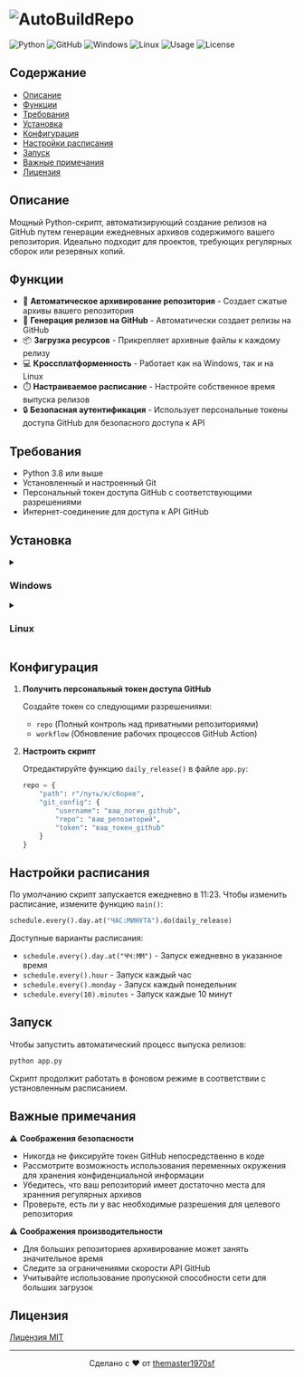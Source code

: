 # ![AutoBuildRepo](https://img.shields.io/badge/Auto%20Build-GitHub%20Release-blue?style=for-the-badge&logo=github)

![Python](https://img.shields.io/badge/-Python-3776AB?logo=python&logoColor=white)
![GitHub](https://img.shields.io/badge/-GitHub-181717?logo=github)
![Windows](https://img.shields.io/badge/-Windows-0078D6?logo=windows&logoColor=white)
![Linux](https://img.shields.io/badge/-Linux-FCC624?logo=linux&logoColor=black)
![Usage](https://img.shields.io/badge/Usage-Automated%20Releases-yellow)
![License](https://img.shields.io/badge/License-MIT-green)

## Содержание

* [Описание](#описание)
* [Функции](#функции)
* [Требования](#требования)
* [Установка](#установка)
* [Конфигурация](#конфигурация)
* [Настройки расписания](#настройки-расписания)
* [Запуск](#запуск)
* [Важные примечания](#важные-примечания)
* [Лицензия](#лицензия)

## Описание

Мощный Python-скрипт, автоматизирующий создание релизов на GitHub путем генерации ежедневных архивов содержимого вашего репозитория. Идеально подходит для проектов, требующих регулярных сборок или резервных копий.

## Функции

* 🔄 **Автоматическое архивирование репозитория** - Создает сжатые архивы вашего репозитория
* 🚀 **Генерация релизов на GitHub** - Автоматически создает релизы на GitHub
* 📦 **Загрузка ресурсов** - Прикрепляет архивные файлы к каждому релизу
* 💻 **Кроссплатформенность** - Работает как на Windows, так и на Linux
* ⏱️ **Настраиваемое расписание** - Настройте собственное время выпуска релизов
* 🔒 **Безопасная аутентификация** - Использует персональные токены доступа GitHub для безопасного доступа к API

## Требования

* Python 3.8 или выше
* Установленный и настроенный Git
* Персональный токен доступа GitHub с соответствующими разрешениями
* Интернет-соединение для доступа к API GitHub

## Установка

<details>
<summary>

### Windows
</summary>

1. **Клонировать репозиторий**

   ```bash
   git clone https://github.com/themaster1970sf/AutoBuildRepo.git
   cd AutoBuildRepo
   ```

2. **Установить зависимости**

   ```powershell
   pip install -r requirements.txt
   ```

3. **Запустить скрипт**

   ```powershell
   python app.py
   ```
</details>

<details>
<summary>

### Linux
</summary>

1. **Клонировать репозиторий**

   ```bash
   git clone https://github.com/themaster1970sf/AutoBuildRepo.git
   cd AutoBuildRepo
   ```

2. **Создать и активировать виртуальное окружение**

   ```bash
   python3 -m venv venv
   source venv/bin/activate
   ```

3. **Установить зависимости**

   ```bash
   pip install -r requirements.txt
   ```

4. **Запустить скрипт**

   ```bash
   python3 app.py
   ```
</details>

## Конфигурация

1. **Получить персональный токен доступа GitHub**
   
   Создайте токен со следующими разрешениями:
   - `repo` (Полный контроль над приватными репозиториями)
   - `workflow` (Обновление рабочих процессов GitHub Action)

2. **Настроить скрипт**

   Отредактируйте функцию `daily_release()` в файле `app.py`:

   ```python
   repo = {
       "path": r"/путь/к/сборке", 
       "git_config": {
           "username": "ваш_логин_github",
           "repo": "ваш_репозиторий",
           "token": "ваш_токен_github"
       }
   }
   ```

## Настройки расписания

По умолчанию скрипт запускается ежедневно в 11:23. Чтобы изменить расписание, измените функцию `main()`:

```python
schedule.every().day.at("ЧАС:МИНУТА").do(daily_release)
```

Доступные варианты расписания:
- `schedule.every().day.at("ЧЧ:ММ")` - Запуск ежедневно в указанное время
- `schedule.every().hour` - Запуск каждый час
- `schedule.every().monday` - Запуск каждый понедельник
- `schedule.every(10).minutes` - Запуск каждые 10 минут

## Запуск

Чтобы запустить автоматический процесс выпуска релизов:

```bash
python app.py
```

Скрипт продолжит работать в фоновом режиме в соответствии с установленным расписанием.

## Важные примечания

⚠️ **Соображения безопасности**

- Никогда не фиксируйте токен GitHub непосредственно в коде
- Рассмотрите возможность использования переменных окружения для хранения конфиденциальной информации
- Убедитесь, что ваш репозиторий имеет достаточно места для хранения регулярных архивов
- Проверьте, есть ли у вас необходимые разрешения для целевого репозитория

⚠️ **Соображения производительности**

- Для больших репозиториев архивирование может занять значительное время
- Следите за ограничениями скорости API GitHub
- Учитывайте использование пропускной способности сети для больших загрузок

## Лицензия

[Лицензия MIT](https://git.plazmocraft.ru/themaster1970sf/AutoBuildRepo/src/branch/main/LICENSE)

---

<p align="center">
  Сделано с ❤️ от <a href="https://git.plazmocraft.ru/themaster1970sf/">themaster1970sf</a>
</p>
